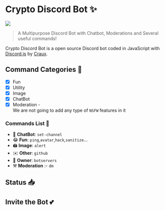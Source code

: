 
# Crypto Discord Bot ✨

[![](https://img.shields.io/badge/discord.js-v13.6.0-blue.svg?logo=npm)](https://github.com/discordjs)

> A Multipurpose Discord Bot with Chatbot, Moderations and Several useful commands!

Crypto Discord Bot is a open source Discord bot coded in JavaScript with [Discord.js](https://discord.js.org) by [Craux](https://github.com/CrauxDEV0).  

## Command Categories 📑
- [x] Fun
- [x] Utility
- [X] Image
- [X] ChatBot
- [X] Moderation
-<br />
We are not going to add any type of `NSFW` features in it

### Commands List 💫 

*   🤖 **ChatBot**: `set-channel` 
*   😂 **Fun**: `ping`,`avatar`,`hack`,`sanitize`...
*   🖨️ **Image**: `alert`
*   ✉️ **Other**: `github`
*   👑 **Owner**: `botservers`
*   ⚒ **Moderation** :- `dm`

## Status 📥

## Invite the Bot 💕
